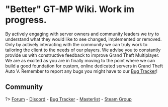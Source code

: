 # "Better" GT-MP Wiki. Work im progress.

By actively engaging with server owners and community leaders we try to understand what they would like to see changed, implemented or removed. Only by actively interacting with the community we can truly work to tailoring the client to the needs of our players. We advise you to constantly provide us with constructive feedback to improve Grand Theft Multiplayer. We are as excited as you are in finally moving to the point where we can build a good foundation for custom, online dedicated servers in Grand Theft Auto V. Remember to report any bugs you might have to our [Bug Tracker](https://bug.gt-mp.net/my_view_page.php)!

## Community
?> [Forum](https://gt-mp.net/forum/) - [Discord](https://discord.gg/MvJ8zDt) - [Bug Tracker](https://bug.gt-mp.net/) - [Masterlist](https://gt-mp.net/masterlist/) - [Steam Group](http://steamcommunity.com/groups/gt5mp)
